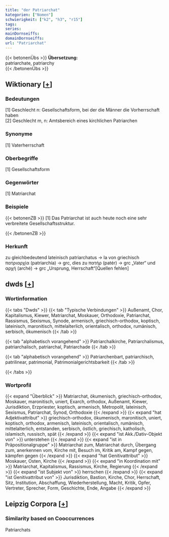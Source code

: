 ```yaml
---
title: "der Patriarchat"
kategorien: ["Nomen"]
schwierigkeit: ["k2", "h3", "r15"]
tags:
series:
mainDornseiffs:
domainDornseiffs:
url: "Patriarchat"
---
```


{{< betonenÜbs >}}
**Übersetzung:**  
patriarchate, patriarchy  
{{< /betonenÜbs >}}

## Wiktionary [[+](https://de.wiktionary.org/wiki/Patriarchat)]

### Bedeutungen
[1] Geschlecht n: Gesellschaftsform, bei der die Männer die Vorherrschaft haben  
[2] Geschlecht m, n: Amtsbereich eines kirchlichen Patriarchen  

### Synonyme
[1] Vaterherrschaft  

### Oberbegriffe
[1] Gesellschaftsform  

### Gegenwörter
[1] Matriarchat  

### Beispiele
{{< betonenZB >}}
[1] Das Patriarchat ist auch heute noch eine sehr verbreitete Gesellschaftsstruktur.  

{{< /betonenZB >}}
### Herkunft
zu gleichbedeutend lateinisch patriarchatus → la von griechisch πατριαρχία (patriarchía) → grc, dies zu πατήρ (patér) → grc „Vater“ und αρχή (arché) → grc „Ursprung, Herrschaft“[Quellen fehlen]  



## dwds [[+](https://www.dwds.de/wb/Patriarchat)]

### Wortinformation
{{< tabs "Dwds" >}}
{{< tab "Typische Verbindungen" >}}
Außenamt, Chor, Kapitalismus, Kiewer, Matriarchat, Moskauer, Orthodoxie, Patriarchat, Rassismus, Sexismus, Synode, armenisch, griechisch-orthodox, koptisch, lateinisch, maronitisch, mittelalterlich, orientalisch, orthodox, rumänisch, serbisch, ökumenisch
{{< /tab >}}

{{< tab "alphabetisch vorangehend" >}}
Patriarchalkirche, Patriarchalismus, patriarchalisch, patriarchal, Patriarchade
{{< /tab >}}

{{< tab "alphabetisch vorangehend" >}}
Patriarchenbart, patriarchisch, patrilinear, patrimonial, Patrimonialgerichtsbarkeit
{{< /tab >}}

{{< /tabs >}}

### Wortprofil
{{< expand "Überblick" >}} Matriarchat, ökumenisch, griechisch-orthodox, Moskauer, maronitisch, uniert, Exarch, orthodox, Außenamt, Kiewer, Jurisdiktion, Erzpriester, koptisch, armenisch, Metropolit, lateinisch, Sexismus, Patriarchat, Synod, Orthodoxie {{< /expand >}}
{{< expand "hat Adjektivattribut" >}} griechisch-orthodox, ökumenisch, maronitisch, uniert, koptisch, orthodox, armenisch, lateinisch, orientalisch, rumänisch, mittelalterlich, entstanden, serbisch, östlich, griechisch, katholisch, islamisch, russisch, spät {{< /expand >}}
{{< expand "ist Akk./Dativ-Objekt von" >}} unterstehen {{< /expand >}}
{{< expand "ist in Präpositionalgruppe" >}} Matriarchat zum, Matriarchat durch, Übergang zum, anerkennen vom, Kirche mit, Besuch im, Kritik am, Kampf gegen, kämpfen gegen {{< /expand >}}
{{< expand "hat Genitivattribut" >}} Moskauer, Osten, Kirche {{< /expand >}}
{{< expand "in Koordination mit" >}} Matriarchat, Kapitalismus, Rassismus, Kirche, Regierung {{< /expand >}}
{{< expand "ist Subjekt von" >}} herrschen {{< /expand >}}
{{< expand "ist Genitivattribut von" >}} Jurisdiktion, Bastion, Kirche, Chor, Herrschaft, Sitz, Institution, Abschaffung, Wiederherstellung, Macht, Kritik, Opfer, Vertreter, Sprecher, Form, Geschichte, Ende, Angabe {{< /expand >}}

## Leipzig Corpora [[+](https://corpora.uni-leipzig.de/en/res?word=Patriarchat&corpusId=deu_newscrawl-public_2018)]


### Similarity based on Cooccurrences
Patriarchats

